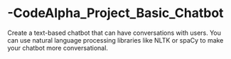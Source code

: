 # -CodeAlpha_Project_Basic_Chatbot
Create a text-based chatbot that can have conversations with users. You can use natural language processing libraries like NLTK or spaCy to make your chatbot more conversational.
